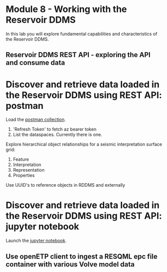 # Module 8 - Working with the Reservoir DDMS

In this lab you will explore fundamental capabilities and characteristics of the Reservoir DDMS. 

## Reservoir DDMS REST API - exploring the API and consume data 
# Discover and retrieve data loaded in the Reservoir DDMS using REST API: postman 

Load the [postman collection](RDDMS_postman_collection.json). 

1. 'Refresh Token' to fetch az bearer token
2. List the dataspaces. Currently there is one. 

Explore hierarchical object relationships for a seismic interpretation surface grid:
1. Feature
2. Interpretation
3. Representation
4. Properties

Use UUID's to reference objects in RDDMS and externally

# Discover and retrieve data loaded in the Reservoir DDMS using REST API: jupyter notebook

Launch the [jupyter notebook](RDDMS_2dgrid.ipynb). 

## Use openETP client to ingest a RESQML epc file container with various Volve model data




